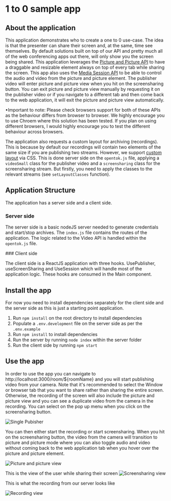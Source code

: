 # 1 to 0 sample app

## About the application

This application demonstrates who to create a one to 0 use-case. The idea is that the presenter can share their screen and, at the same, time see themselves. By default solutions built on top of our API and pretty much all of the web conferencing apps out there, will only show you the screen being shared. This application leverages the [Picture and Picture API](https://developer.mozilla.org/en-US/docs/Web/API/Picture-in-Picture_API) to have a draggable and resizable element always on top of every tab while sharing the screen. This app also uses the [Media Session API](https://developer.mozilla.org/en-US/docs/Web/API/MediaSession) to be able to control the audio and video from the picture and picture element. The publisher video will enter picture and picture view when you hit on the screensharing button. You can exit picture and picture view manually by requesting it on the publisher video or if you navigate to a different tab and then come back to the web application, it will exit the picture and picture view automatically.

•Important to note: Please check browsers support for both of these APIs as the behaviour differs from browser to browser. We highly encourage you to use Chroem where this solution has been tested. If you plan on using different browsers, I would highly encourage you to test the different behaviour across browsers.

The application also requests a custom layout for archiving (recordings). This is because by default our recordings will contain two elements of the same size if you are publishing two streams. However, we support [custom layout](https://tokbox.com/developer/guides/archiving/layout-control.html) via CSS. This is done server side on the `opentok.js` file, applying a `videoSmall` class for the publisher video and a `screensharing` class for the screensharing stream. But firstly, you need to apply the classes to the relevant streams (see `setLayoutClasses` function).

## Application Structure

The application has a server side and a client side.

### Server side

The server side is a basic nodeJS server needed to generate credentials and start/stop archives. The `index.js` file contains the routes of the application. The logic related to the Video API is handled within the `opentok.js` file.

### Client side

The client side is a ReactJS application with three hooks. UsePublisher, useScreenSharing and UseSession which will handle most of the application logic. These hooks are consumed in the Main component.

## Install the app

For now you need to install dependencies separately for the client side and the server side as this is just a starting point application.

1. Run `npm install` on the root directory to install dependencies
2. Populate a `.env.development` file on the server side as per the `.env.example`
3. Run `npm install` to install dependencies
4. Run the server by running `node index` within the server folder
5. Run the client side by running `npm start`

## Use the app

In order to use the app you can navigate to http://localhost:3000/room/${roomName} and you will start publishing video from your camera. Note that it's recommended to select the Window or browser tab that you want to share rather than sharing the entire screen. Otherwise, the recording of the screen will also include the picture and picture view and you can see a duplicate video from the camera in the recording. You can select on the pop up menu when you click on the screensharing button.

![Single Pubisher](https://raw.githubusercontent.com/nexmo-se/1to0-sampleapp/main/public/single_publisher.png?token=AK4DSV3OFYMNBSHUOUEGKOLBQEEAQ)

You can then either start the recording or start screensharing. When you hit on the screensharing button, the video from the camera will transition to picture and picture mode where you can also toggle audio and video without coming back to the web application tab when you hover over the picture and picture element.

![Picture and picture view](https://raw.githubusercontent.com/nexmo-se/1to0-sampleapp/main/public/picture_and_picture_view.png?token=AK4DSV5KN4QQG5PYS4UDBFDBQEENW)

This is the view of the user while sharing their screen
![Screensharing view](https://raw.githubusercontent.com/nexmo-se/1to0-sampleapp/main/public/screensharing_View.png?token=AK4DSVZ25HLP2L3YJFDM653BQEFK4)

This is what the recording from our server looks like

![Recording view](https://raw.githubusercontent.com/nexmo-se/1to0-sampleapp/main/public/recordingview.png?token=AK4DSV56JEK2EBEJOVOR2LDBQEGT6)
